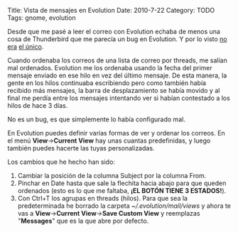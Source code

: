 Title: Vista de mensajes en Evolution
Date: 2010-7-22
Category: TODO
Tags: gnome, evolution

Desde que me pasé a leer el correo con Evolution echaba de menos una cosa de Thunderbird que me parecía un bug en Evolution. Y por lo visto
[no era](http://www.mail-archive.com/evolution-list@gnome.org/msg05439.html) [el único](http://osdir.com/ml/evolution-list/2009-07/msg00011.html).

Cuando ordenaba los correos de una lista de correo por threads, me salían
mal ordenados. Evolution me los ordenaba usando la fecha del primer mensaje enviado en ese hilo en vez del último mensaje. De esta manera,
la gente en los hilos continuaba escribiendo pero como también había recibido más mensajes, la barra de desplazamiento se había movido y al
final me perdía entre los mensajes intentando ver si habían contestado a los hilos de hace 3 días.

No es un bug, es que simplemente lo había configurado mal.

En Evolution puedes definir varias formas de ver y ordenar los correos. En el menú **View**->**Current View** hay unas cuantas
predefinidas, y luego también puedes hacerte las tuyas personalizadas.

Los cambios que he hecho han sido:

1. Cambiar la posición de la columna Subject por la columna From.
2. Pinchar en Date hasta que sale la flechita hacia abajo para que queden ordenados (esto es lo que me faltaba, **¡EL BOTÓN TIENE 3 ESTADOS!**).
3. Con Ctrl+T los agrupas en threads (hilos). Para que sea la predeterminada he borrado la carpeta *~/.evolution/mail/views* y ahora te vas 
   a **View**->**Current View**->**Save Custom View** y reemplazas "**Messages**" que es la que abre por defecto.
